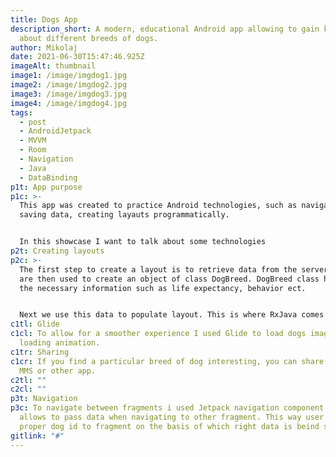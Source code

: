 ```yaml
---
title: Dogs App
description_short: A modern, educational Android app allowing to gain knowledge
  about different breeds of dogs.
author: Mikolaj
date: 2021-06-30T15:47:46.925Z
imageAlt: thumbnail
image1: /image/imgdog1.jpg
image2: /image/imgdog2.jpg
image3: /image/imgdog3.jpg
image4: /image/imgdog4.jpg
tags:
  - post
  - AndroidJetpack
  - MVVM
  - Room
  - Navigation
  - Java
  - DataBinding
p1t: App purpose
p1c: >-
  This app was created to practice Android technologies, such as navigation,
  saving data, creating layauts programmatically.


  In this showcase I want to talk about some technologies
p2t: Creating layouts
p2c: >-
  The first step to create a layout is to retrieve data from the server, which
  are then used to create an object of class DogBreed. DogBreed class has all
  the necessary information such as life expectancy, behavior ect.


  Next we use this data to populate layout. This is where RxJava comes in handy with it`s observable sequences. Those sequences are called when data is being changed.
c1tl: Glide
c1cl: To allow for a smoother experience I used Glide to load dogs images and
  loading animation.
c1tr: Sharing
c1cr: If you find a particular breed of dog interesting, you can share it via
  MMS or other app.
c2tl: ""
c2cl: ""
p3t: Navigation
p3c: To navigate between fragments i used Jetpack navigation component. It
  allows to pass data when navigating to other fragment. This way user passes
  proper dog id to fragment on the basis of which right data is beind shown.
gitlink: "#"
---
```

